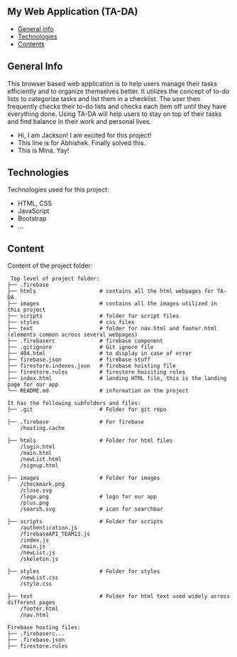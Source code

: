 ## My Web Application (TA-DA)

* [General info](#general-info)
* [Technologies](#technologies)
* [Contents](#content)

## General Info
This browser based web application is to help users manage their tasks efficiently and to organize themselves better. It utilizes the concept of to-do lists to categorize tasks and list them in a checklist. The user then frequently checks their to-do lists and checks each item off until they have everything done. Using TA-DA will help users to stay on top of their tasks and find balance in their work and personal lives.
	
* Hi, I am Jackson! I am excited for this project!   
* This line is for Abhishek. Finally solved this.
* This is Mina. Yay!
## Technologies
Technologies used for this project:
* HTML, CSS
* JavaScript
* Bootstrap 
* ...
	
## Content
Content of the project folder:

```
 Top level of project folder: 
├── .firebase
├── htmls                    # contains all the html webpages for TA-DA
├── images                   # contains all the images utilized in this project
├── scripts                  # folder for script files
├── styles                   # css files
├── text                     # folder for nav.html and footer.html (elements common across several webpages)
├── .firebaserc              # firebase component
├── .gitignore               # Git ignore file
├── 404.html                 # to display in case of error
├── firebase.json            # firebase stuff
├── firestore.indexes.json   # firebase hoisting file
├── firestore.rules          # firestore hoisiting rules
├── index.html               # landing HTML file, this is the landing page for our app
└── README.md                # information on the project

It has the following subfolders and files:
├── .git                     # Folder for git repo

├── .firebase                # For firebase
    /hosting.cache

├── htmls                    # Folder for html files
    /login.html
    /main.html
    /newList.html
    /signup.html

├── images                   # Folder for images
    /checkmark.png
    /close.svg
    /logo.png                # logo for our app
    /plus.png
    /search.svg              # icon for searchbar
    
├── scripts                  # Folder for scripts
    /authentication.js
    /firebaseAPI_TEAM13.js
    /index.js
    /main.js
    /newList.js
    /skeleton.js 

├── styles                   # Folder for styles
    /newList.css
    /style.css

├── text                     # Folder for html text used widely across different pages
    /footer.html
    /nav.html

Firebase hosting files: 
├── .firebaserc...
├── .firebase.json
├── firestore.rules


```
